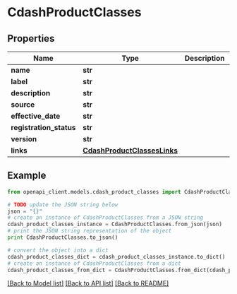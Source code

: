 # CdashProductClasses


## Properties
Name | Type | Description | Notes
------------ | ------------- | ------------- | -------------
**name** | **str** |  | [optional] 
**label** | **str** |  | [optional] 
**description** | **str** |  | [optional] 
**source** | **str** |  | [optional] 
**effective_date** | **str** |  | [optional] 
**registration_status** | **str** |  | [optional] 
**version** | **str** |  | [optional] 
**links** | [**CdashProductClassesLinks**](CdashProductClassesLinks.md) |  | [optional] 

## Example

```python
from openapi_client.models.cdash_product_classes import CdashProductClasses

# TODO update the JSON string below
json = "{}"
# create an instance of CdashProductClasses from a JSON string
cdash_product_classes_instance = CdashProductClasses.from_json(json)
# print the JSON string representation of the object
print CdashProductClasses.to_json()

# convert the object into a dict
cdash_product_classes_dict = cdash_product_classes_instance.to_dict()
# create an instance of CdashProductClasses from a dict
cdash_product_classes_from_dict = CdashProductClasses.from_dict(cdash_product_classes_dict)
```
[[Back to Model list]](../README.md#documentation-for-models) [[Back to API list]](../README.md#documentation-for-api-endpoints) [[Back to README]](../README.md)



